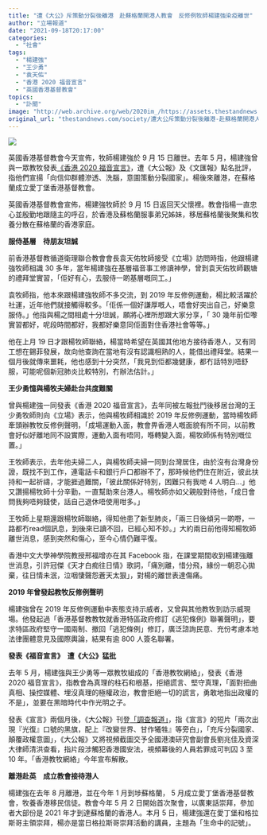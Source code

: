 ```yaml
---
title: "遭《大公》斥策動分裂後離港　赴蘇格蘭開港人教會　反修例牧師楊建強染疫離世"
author: "立場報道"
date: "2021-09-18T20:17:00"
categories:
  - "社會"
tags:
  - "楊建強"
  - "王少勇"
  - "袁天佑"
  - "香港 2020 福音宣言"
  - "英國香港基督教會"
topics:
  - "訃聞"
image: "http://web.archive.org/web/2020im_/https://assets.thestandnews.com/media/photos/rip.png"
original_url: "thestandnews.com/society/遭大公斥策動分裂後離港-赴蘇格蘭開港人教會-反修例牧師楊建強染疫離世"
---
```

![](http://web.archive.org/web/2020im_/https://assets.thestandnews.com/media/photos/rip.png)

英國香港基督教會今天宣佈，牧師楊建強於 9 月 15 日離世。去年 5 月，楊建強曾與一眾教牧發表[《香港 2020 福音宣言》](http://web.archive.org/web/20211002045931/https://hkpastors.net/hk2020gospeldeclaration/)，遭《大公報》及《文匯報》點名批評，指他們宣揚「向信仰群體滲透、洗腦，意圖策動分裂國家」。楊後來離港，在蘇格蘭成立愛丁堡香港基督教會。

英國香港基督教會宣佈，楊建強牧師於 9 月 15 日返回天父懷裡。教會指楊一直忠心並殷勤地跟隨主的呼召，於香港及蘇格蘭服事弟兄姊妹，移居蘇格蘭後聚集和牧養分散在蘇格蘭的香港家庭。

**服侍基層　待朋友坦誠**

前香港基督教循道衛理聯合教會會長袁天佑牧師接受《立場》訪問時指，他跟楊建強牧師相識 30 多年，當年楊建強在基層福音事工修讀神學，曾到袁天佑牧師觀塘的禮拜堂實習，「佢好有心，去服侍一啲基層嘅同工。」

袁牧師指，他本來跟楊建強牧師不多交流，到 2019 年反修例運動，楊比較活躍於社運，近年他們就接觸得較多。「佢係一個好謙厚嘅人，唔會好突出自己，好樂意服侍。」他指與楊之間相處十分坦誠，願將心裡所想跟大家分享，「 30 幾年前佢嚟實習都好，呢段時間都好，我都好樂意同佢面對住香港社會等等。」

他在上月 19 日才跟楊牧師聯絡，楊當時希望在英國其他地方接待香港人，又有同工想在錫菲發展，故向他查詢在當地有沒有認識相熟的人，能借出禮拜堂。結果一個月後就傳來噩耗，他也感到十分突然，「我見到佢都幾健康，都冇話特別唔舒服，可能呢個新冠肺炎比較特別，冇辦法估計。」

**王少勇憶與楊牧夫婦赴台共度難關**

曾與楊建強一同發表《香港 2020 福音宣言》，去年同被左報批鬥後移居台灣的王少勇牧師則向《立場》表示，他與楊牧師相識於 2019 年反修例運動，當時楊牧師牽頭辦教牧反修例聲明，「成場運動入面，教會畀香港人嘅面貌有所不同，以前教會好似好離地同不設實際，運動入面有唔同，喺轉變入面，楊牧師係有特別嘅位置。」

王牧師表示，去年他夫婦二人，與楊牧師夫婦一同到台灣居住，由於沒有台灣身份證，既找不到工作，連電話卡和銀行戶口都辦不了，那時候他們住在附近，彼此扶持和一起祈禱，才能捱過難關，「彼此關係好特別，困難只有我哋 4 人明白...」他又讚揚楊牧師十分辛勤，一直幫助來台港人。楊牧師亦如父親般對待他，「成日會問我夠唔夠錢使，話自己退休唔使用咁多。」

王牧師上星期還跟楊牧師聯絡，得知他患了新型肺炎，「兩三日後傾另一啲嘢，一路都冇read個訊息，到後來已讀不回，已經心知不妙。」大約兩日前他得知楊牧師離世消息，感到突然和傷心，至今心情仍難平復。

香港中文大學神學院教授邢福增亦在其 Facebook 指，在課堂期間收到楊建強離世消息，引許冠傑《天才白痴往日情》歌詞，「痛別離，惜分飛，緣份一朝忍心拋棄，往日情未泯，泣咽悽聲怨蒼天太狠」，對楊的離世表達傷痛。

**2019 年曾發起教牧反修例聲明**

楊建強曾在 2019 年反修例運動中表態支持示威者，又曾與其他教牧到訪示威現場。他發起過「香港基督教教牧就香港特區政府修訂《逃犯條例》聯署聲明」，要求特區政府堅守一國兩制、撤回「逃犯條例」修訂，廣泛諮詢民意、充份考慮本地法律團體意見及國際輿論，結果有逾 800 人簽名聯署。

**發表《福音宣言》　遭《大公》猛批**

去年 5 月，楊建強與王少勇等一眾教牧組成的「香港教牧網絡」，發表《香港 2020 福音宣言》，指教會為真理的柱石和根基，拒絕謊言、堅守真理，「面對扭曲真相、操控媒體、埋沒真理的極權政治，教會拒絕一切的謊言，勇敢地指出政權的不是」，並要在黑暗時代中作光明之子。

發表《宣言》兩個月後，《大公報》刊登[「調查報道」](http://web.archive.org/web/20211002045931/http://www.takungpao.com.hk/news/232109/2020/0707/471579.html)，指《宣言》的短片「兩次出現『光復』口號的黑旗，配上『改變世界、甘作犧牲』等旁白」，「充斥分裂國家、顛覆政權意圖」，《大公報》又將視頻截圖交予全國港澳研究會副會長劉兆佳及資深大律師清洪查看，指片段涉觸犯香港國安法，視頻幕後的人員若罪成可判囚 3 至 10 年。「香港教牧網絡」今年宣布解散。

**離港赴英　成立教會接待港人**

楊建強在去年 8 月離港，並在今年 1 月到埗蘇格蘭， 5 月成立愛丁堡香港基督教會，牧養香港移民信徒。教會今年 5 月 2 日開始首次聚會，以廣東話崇拜，參加者大部份是 2021 年才到達蘇格蘭的香港人。本月 5 日，楊建強還在愛丁堡和格拉斯哥主領崇拜，楊亦是當日格拉斯哥崇拜活動的講員，主題為「生命中的記號」。